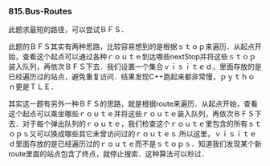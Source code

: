 ### 815.Bus-Routes

此题求最短的路径，可以尝试ＢＦＳ．

此题的ＢＦＳ其实有两种思路，比较容易想到的是根据ｓｔｏｐ来遍历．从起点开始，查看这个起点可以通过各种ｒｏｕｔｅ到达哪些nextStop并将这些ｓｔｏｐ装入队列，再依次ＢＦＳ下去．我们设置一个集合ｖｉｓｉｔｅｄ，里面存放的是已经遍历过的站点，避免重复访问．结果发现C++跑起来都非常慢，ｐｙｔｈｏｎ更是ＴＬＥ．

其实这一题有另外一种ＢＦＳ的思路，就是根据route来遍历．从起点开始，查看这个起点可以乘坐哪些ｒｏｕｔｅ并将这些ｒｏｕｔｅ装入队列，再依次ＢＦＳ下去．对于每个弹出队列的ｒｏｕｔｅ，我们检查这个ｒｏｕｔｅ里包含的所有ｓｔｏｐｓ又可以换成哪些其它未曾访问过的ｒｏｕｔｅｓ.所以这里，ｖｉｓｉｔｅｄ里面存放的是已经遍历过的ｒｏｕｔｅ而不是ｓｔｏｐｓ．知道我们发现某个新route里面的站点包含了终点，就停止搜索．这种算法可以秒过．
